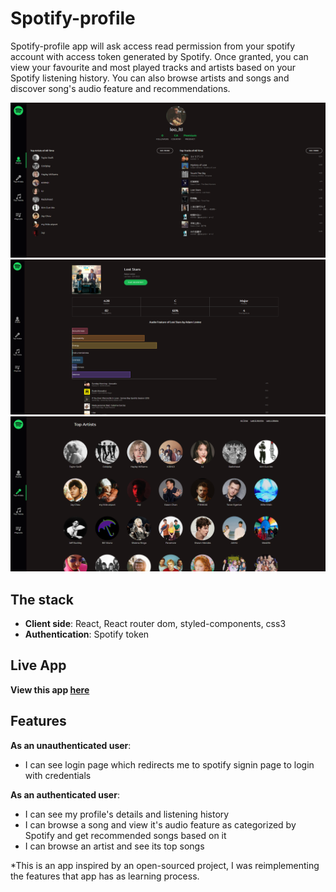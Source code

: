 # Spotify-profile
Spotify-profile app will ask access read permission from your spotify account with access token generated by Spotify. Once granted, you can view your favourite and most played tracks and artists based on your Spotify listening history. You can also browse artists and songs and discover song's audio feature and recommendations.


![Spotify-profile](public/screenshot-1.png )
![Spotify-profile](public/screenshot-2.png )
![Spotify-profile](public/screenshot-3.png )


## The stack
- **Client side**: React, React router dom, styled-components, css3
- **Authentication**: Spotify token

## Live App
**View this app [here](https://leoltl-spotify-profile.herokuapp.com)**

## Features
**As an unauthenticated user**:
- I can see login page which redirects me to spotify signin page to login with credentials

**As an authenticated user**:
- I can see my profile's details and listening history
- I can browse a song and view it's audio feature as categorized by Spotify and get recommended songs based on it
- I can browse an artist and see its top songs

*This is an app inspired by an open-sourced project, I was reimplementing the features that app has as learning process.
